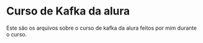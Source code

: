 # Curso de Kafka da alura

Este são os arquivos sobre o curso de kafka da alura feitos por mim durante o curso.